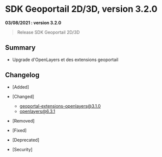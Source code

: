 # SDK Geoportail 2D/3D, version 3.2.0

**03/08/2021 : version 3.2.0**

> Release SDK Geoportail 2D/3D

## Summary

* Upgrade d'OpenLayers et des extensions geoportail
 
## Changelog

* [Added]

* [Changed]

    - geoportal-extensions-openlayers@3.1.0
    - openlayers@6.3.1

* [Removed]

* [Fixed]
  
* [Deprecated]

* [Security]
